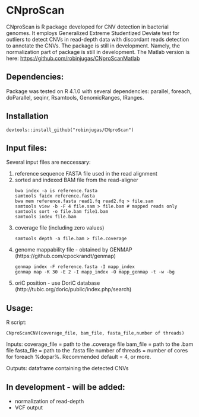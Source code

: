 # CNproScan
CNproScan is R package developed for CNV detection in bacterial genomes. It employs Generalized Extreme Studentized Deviate test for outliers to detect CNVs in read-depth data with discordant reads detection to annotate the CNVs. 
The package is still in development. Namely, the normalization part of package is still in development. 
The Matlab version is here: https://github.com/robinjugas/CNproScanMatlab

## Dependencies:
Package was tested on R 4.1.0 with several dependencies: parallel, foreach, doParallel, seqinr, Rsamtools, GenomicRanges, IRanges. 

## Installation
```
devtools::install_github("robinjugas/CNproScan")
```


## Input files:
Several input files are neccessary:
<ol>
<li>reference sequence FASTA file used in the read alignment</li>
<li>sorted and indexed BAM file from the read-aligner </li>

```
bwa index -a is reference.fasta
samtools faidx reference.fasta
bwa mem reference.fasta read1.fq read2.fq > file.sam
samtools view -b -F 4 file.sam > file.bam # mapped reads only
samtools sort -o file.bam file1.bam
samtools index file.bam
```

<li>coverage file (including zero values) </li>

```
samtools depth -a file.bam > file.coverage
```

<li>genome mappability file - obtained by GENMAP (https://github.com/cpockrandt/genmap) </li>

```
genmap index -F reference.fasta -I mapp_index
genmap map -K 30 -E 2 -I mapp_index -O mapp_genmap -t -w -bg
```

<li>oriC position - use DoriC database (http://tubic.org/doric/public/index.php/search)</li>
</ol>

## Usage:
R script:
```
CNproScanCNV(coverage_file, bam_file, fasta_file,number of threads)
```
Inputs:
coverage_file = path to the .coverage file
bam_file = path to the .bam file
fasta_file = path to the .fasta file
number of threads = number of cores for foreach %dopar%. Recommended default = 4, or more. 

Outputs:
dataframe containing the detected CNVs


## In development - will be added:
<ul>
<li>normalization of read-depth</li>
<li>VCF output</li>
</ul>